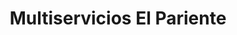 ---
title: "Multiservicios El Pariente"
url: /chia/multiservicios-el-pariente/
shop: reparación de automóviles
---